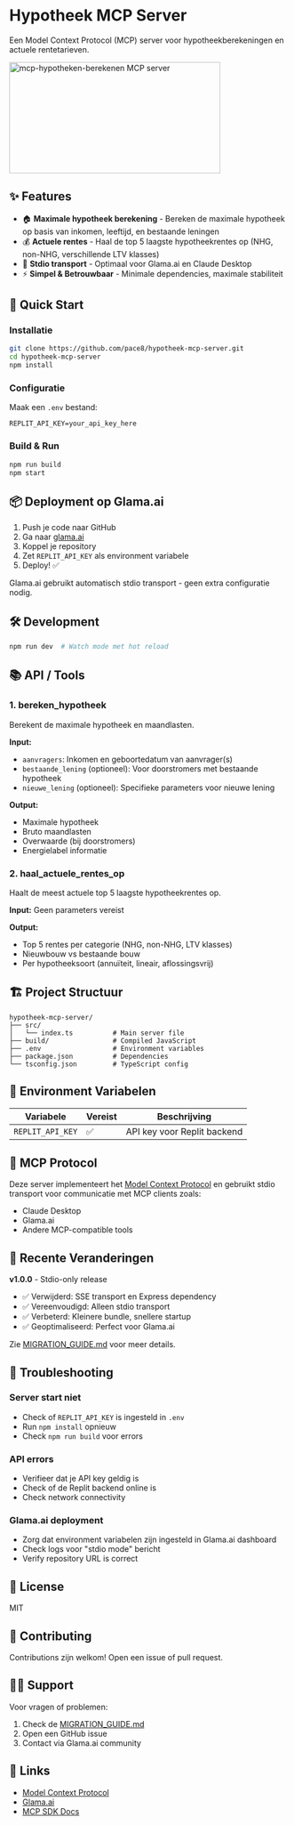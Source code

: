 # Hypotheek MCP Server

Een Model Context Protocol (MCP) server voor hypotheekberekeningen en actuele rentetarieven.

<a href="https://glama.ai/mcp/servers/@pace8/mcp-hypotheken-berekenen">
  <img width="380" height="200" src="https://glama.ai/mcp/servers/@pace8/mcp-hypotheken-berekenen/badge" alt="mcp-hypotheken-berekenen MCP server" />
</a>

## ✨ Features

- 🏠 **Maximale hypotheek berekening** - Bereken de maximale hypotheek op basis van inkomen, leeftijd, en bestaande leningen
- 💰 **Actuele rentes** - Haal de top 5 laagste hypotheekrentes op (NHG, non-NHG, verschillende LTV klasses)
- 🔌 **Stdio transport** - Optimaal voor Glama.ai en Claude Desktop
- ⚡ **Simpel & Betrouwbaar** - Minimale dependencies, maximale stabiliteit

## 🚀 Quick Start

### Installatie

```bash
git clone https://github.com/pace8/hypotheek-mcp-server.git
cd hypotheek-mcp-server
npm install
```

### Configuratie

Maak een `.env` bestand:

```env
REPLIT_API_KEY=your_api_key_here
```

### Build & Run

```bash
npm run build
npm start
```

## 📦 Deployment op Glama.ai

1. Push je code naar GitHub
2. Ga naar [glama.ai](https://glama.ai)
3. Koppel je repository
4. Zet `REPLIT_API_KEY` als environment variabele
5. Deploy! ✅

Glama.ai gebruikt automatisch stdio transport - geen extra configuratie nodig.

## 🛠️ Development

```bash
npm run dev  # Watch mode met hot reload
```

## 📚 API / Tools

### 1. bereken_hypotheek

Berekent de maximale hypotheek en maandlasten.

**Input:**
- `aanvragers`: Inkomen en geboortedatum van aanvrager(s)
- `bestaande_lening` (optioneel): Voor doorstromers met bestaande hypotheek
- `nieuwe_lening` (optioneel): Specifieke parameters voor nieuwe lening

**Output:**
- Maximale hypotheek
- Bruto maandlasten
- Overwaarde (bij doorstromers)
- Energielabel informatie

### 2. haal_actuele_rentes_op

Haalt de meest actuele top 5 laagste hypotheekrentes op.

**Input:** Geen parameters vereist

**Output:**
- Top 5 rentes per categorie (NHG, non-NHG, LTV klasses)
- Nieuwbouw vs bestaande bouw
- Per hypotheeksoort (annuïteit, lineair, aflossingsvrij)

## 🏗️ Project Structuur

```
hypotheek-mcp-server/
├── src/
│   └── index.ts          # Main server file
├── build/                # Compiled JavaScript
├── .env                  # Environment variables
├── package.json          # Dependencies
└── tsconfig.json         # TypeScript config
```

## 🔧 Environment Variabelen

| Variabele | Vereist | Beschrijving |
|-----------|---------|--------------|
| `REPLIT_API_KEY` | ✅ | API key voor Replit backend |

## 📖 MCP Protocol

Deze server implementeert het [Model Context Protocol](https://modelcontextprotocol.io/) en gebruikt stdio transport voor communicatie met MCP clients zoals:

- Claude Desktop
- Glama.ai
- Andere MCP-compatible tools

## 🔄 Recente Veranderingen

**v1.0.0** - Stdio-only release
- ✅ Verwijderd: SSE transport en Express dependency
- ✅ Vereenvoudigd: Alleen stdio transport
- ✅ Verbeterd: Kleinere bundle, snellere startup
- ✅ Geoptimaliseerd: Perfect voor Glama.ai

Zie [MIGRATION_GUIDE.md](./MIGRATION_GUIDE.md) voor meer details.

## 🐛 Troubleshooting

### Server start niet
- Check of `REPLIT_API_KEY` is ingesteld in `.env`
- Run `npm install` opnieuw
- Check `npm run build` voor errors

### API errors
- Verifieer dat je API key geldig is
- Check of de Replit backend online is
- Check network connectivity

### Glama.ai deployment
- Zorg dat environment variabelen zijn ingesteld in Glama.ai dashboard
- Check logs voor "stdio mode" bericht
- Verify repository URL is correct

## 📝 License

MIT

## 🤝 Contributing

Contributions zijn welkom! Open een issue of pull request.

## 🙋‍♂️ Support

Voor vragen of problemen:
1. Check de [MIGRATION_GUIDE.md](./MIGRATION_GUIDE.md)
2. Open een GitHub issue
3. Contact via Glama.ai community

## 🔗 Links

- [Model Context Protocol](https://modelcontextprotocol.io/)
- [Glama.ai](https://glama.ai)
- [MCP SDK Docs](https://github.com/modelcontextprotocol/typescript-sdk)